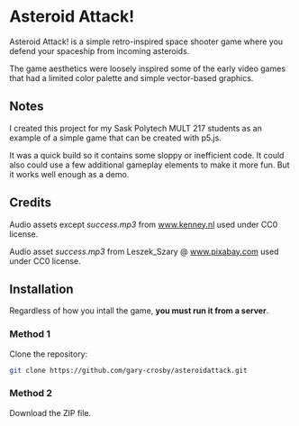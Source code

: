 # Asteroid Attack!

Asteroid Attack! is a simple retro-inspired space shooter game where you defend your spaceship from incoming asteroids.

The game aesthetics were loosely inspired some of the early video games that had a limited color palette and simple vector-based graphics.

## Notes

I created this project for my Sask Polytech MULT 217 students as an example of a simple game that can be created with p5.js.

It was a quick build so it contains some sloppy or inefficient code. It could also could use a few additional gameplay elements to make it more fun. But it works well enough as a demo.


## Credits

Audio assets except _success.mp3_ from www.kenney.nl used under CC0 license.

Audio asset _success.mp3_ from Leszek_Szary @ www.pixabay.com used under CC0 license.


## Installation

Regardless of how you intall the game, **you must run it from a server**.

### Method 1
Clone the repository:
   ```bash
   git clone https://github.com/gary-crosby/asteroidattack.git
```
   
### Method 2
Download the ZIP file.
